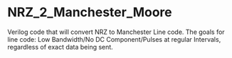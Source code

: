 # NRZ_2_Manchester_Moore
Verilog code that will convert NRZ to Manchester Line code. The goals for line code: Low Bandwidth/No DC Component/Pulses at regular Intervals, regardless of exact data being sent. 
